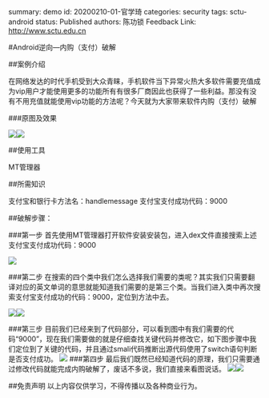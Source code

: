 summary: demo
id: 20200210-01-官学琦
categories: security
tags: sctu-android
status: Published 
authors: 陈功锁
Feedback Link: http://www.sctu.edu.cn

#Android逆向—内购（支付）破解

##案例介绍

在网络发达的时代手机受到大众青睐，手机软件当下异常火热大多软件需要充值成为vip用户才能使用更多的功能所有有很多厂商因此也获得了一些利益。那没有没有不用充值就能使用vip功能的方法呢？今天就为大家带来软件内购（支付）破解

###原图及效果

![](assets/20191208-01-官学琦-07.jpg)![](assets/20191208-01-官学琦-08.jpg)

##使用工具

MT管理器

##所需知识

支付宝和银行卡方法名：handlemessage
支付宝支付成功代码：9000

##破解步骤：

###第一步
首先使用MT管理器打开软件安装安装包，进入dex文件直接搜索上述支付宝支付成功代码：9000

![](assets/20191208-01-官学琦-01.jpg)

###第二步
在搜索的四个类中我们怎么选择我们需要的类呢？其实我们只需要翻译对应的英文单词的意思就能知道我们需要的是第三个类。当我们进入类中再次搜索支付宝支付成功的代码：9000，定位到方法中去。

![](assets/20191208-01-官学琦-02.jpg)![](assets/20191208-01-官学琦-03.jpg)

###第三步
目前我们已经来到了代码部分，可以看到图中有我们需要的代码“9000”，现在我们需要做的就是仔细查找关键代码并修改它，如下图步骤中我们定位到了关键的代码，并且通过smali代码推断出源代码使用了switch语句判断是否支付成功。
![](assets/20191208-01-官学琦-04.jpg)
###第四步
最后我们既然已经知道代码的原理，我们只需要通过修改代码就能完成内购破解了，废话不多说，我们直接来看图说话。
![](assets/20191208-01-官学琦-05.jpg)![](assets/20191208-01-官学琦-06.jpg)

##免责声明
以上内容仅供学习，不得传播以及各种商业行为。
